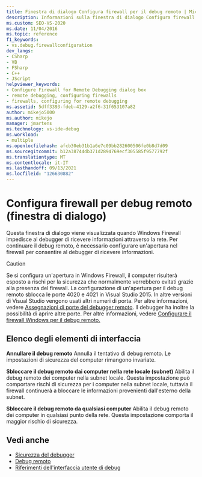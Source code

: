 ```yaml
---
title: Finestra di dialogo Configura firewall per il debug remoto | Microsoft Docs
description: Informazioni sulla finestra di dialogo Configura firewall per il debug remoto, che viene visualizzata quando il firewall Windows impedisce al debugger di ricevere dati in rete.
ms.custom: SEO-VS-2020
ms.date: 11/04/2016
ms.topic: reference
f1_keywords:
- vs.debug.firewallconfiguration
dev_langs:
- CSharp
- VB
- FSharp
- C++
- JScript
helpviewer_keywords:
- Configure Firewall for Remote Debugging dialog box
- remote debugging, configuring firewalls
- firewalls, configuring for remote debugging
ms.assetid: 5dff3393-fdeb-4129-a2f6-31f653107a82
author: mikejo5000
ms.author: mikejo
manager: jmartens
ms.technology: vs-ide-debug
ms.workload:
- multiple
ms.openlocfilehash: afcb30eb31b1a6e7c09bb282600506fe0b8d7d09
ms.sourcegitcommit: b12a38744db371d2894769ecf305585f9577792f
ms.translationtype: MT
ms.contentlocale: it-IT
ms.lasthandoff: 09/13/2021
ms.locfileid: "126630882"
---
```

# <a name="configure-firewall-for-remote-debugging-dialog-box"></a>Configura firewall per debug remoto (finestra di dialogo)
Questa finestra di dialogo viene visualizzata quando Windows Firewall impedisce al debugger di ricevere informazioni attraverso la rete. Per continuare il debug remoto, è necessario configurare un'apertura nel firewall per consentire al debugger di ricevere informazioni.

> [!CAUTION]
> Se si configura un'apertura in Windows Firewall, il computer risulterà esposto a rischi per la sicurezza che normalmente verrebbero evitati grazie alla presenza del firewall. La configurazione di un'apertura per il debug remoto sblocca le porte 4020 e 4021 in Visual Studio 2015. In altre versioni di Visual Studio vengono usati altri numeri di porta. Per altre informazioni, vedere [Assegnazioni di porte del debugger remoto](../debugger/remote-debugger-port-assignments.md). Il debugger ha inoltre la possibilità di aprire altre porte. Per altre informazioni, vedere [Configurare il firewall Windows per il debug remoto.](../debugger/configure-the-windows-firewall-for-remote-debugging.md)

## <a name="uielement-list"></a>Elenco degli elementi di interfaccia
 **Annullare il debug remoto** Annulla il tentativo di debug remoto. Le impostazioni di sicurezza del computer rimangono invariate.

 **Sbloccare il debug remoto dai computer nella rete locale (subnet)** Abilita il debug remoto dei computer nella subnet locale. Questa impostazione può comportare rischi di sicurezza per i computer nella subnet locale, tuttavia il firewall continuerà a bloccare le informazioni provenienti dall'esterno della subnet.

 **Sbloccare il debug remoto da qualsiasi computer** Abilita il debug remoto dei computer in qualsiasi punto della rete. Questa impostazione comporta il maggior rischio di sicurezza.

## <a name="see-also"></a>Vedi anche

- [Sicurezza del debugger](../debugger/debugger-security.md)
- [Debug remoto](../debugger/remote-debugging.md)
- [Riferimenti dell'interfaccia utente di debug](../debugger/debugging-user-interface-reference.md)